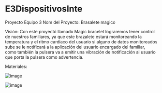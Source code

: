 # E3DispositivosInte
Proyecto Equipo 3
Nom del Proyecto:  Brasalete magico 


Visión:
Con este proyectó llamado Magic bracelet lograremos tener control de nuestros familiares, ya que este brazalete estará monitoreando la temperatura y el ritmo cardiaco del usuario si alguno de datos monitoreados sube se le notificará a la aplicación del usuario encargado del familiar, como también la pulsera va a emitir una vibración de notificación al usuario que porta la pulsera como advertencia.

Materiales:

![image](https://user-images.githubusercontent.com/75550479/173164969-194eb762-9703-49ca-8157-e0ef028cdd93.png)

![image](https://user-images.githubusercontent.com/75550479/173165040-b5f5f48c-674e-4add-a83d-c2d642a8495a.png)
